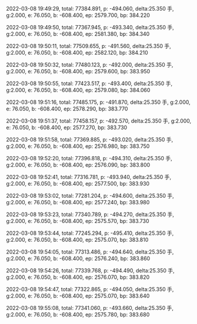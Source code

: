 2022-03-08 19:49:29, total: 77384.891, p: -494.060, delta:25.350 手, g:2.000, e: 76.050, b: -608.400, ep: 2579.700, bp: 384.220

2022-03-08 19:49:50, total: 77367.945, p: -493.340, delta:25.350 手, g:2.000, e: 76.050, b: -608.400, ep: 2581.380, bp: 384.340

2022-03-08 19:50:11, total: 77509.655, p: -491.560, delta:25.350 手, g:2.000, e: 76.050, b: -608.400, ep: 2582.120, bp: 384.210

2022-03-08 19:50:32, total: 77480.123, p: -492.000, delta:25.350 手, g:2.000, e: 76.050, b: -608.400, ep: 2579.600, bp: 383.950

2022-03-08 19:50:55, total: 77423.517, p: -493.400, delta:25.350 手, g:2.000, e: 76.050, b: -608.400, ep: 2579.080, bp: 384.060

2022-03-08 19:51:16, total: 77485.175, p: -491.870, delta:25.350 手, g:2.000, e: 76.050, b: -608.400, ep: 2578.290, bp: 383.770

2022-03-08 19:51:37, total: 77458.157, p: -492.570, delta:25.350 手, g:2.000, e: 76.050, b: -608.400, ep: 2577.270, bp: 383.730

2022-03-08 19:51:58, total: 77369.885, p: -493.020, delta:25.350 手, g:2.000, e: 76.050, b: -608.400, ep: 2576.980, bp: 383.750

2022-03-08 19:52:20, total: 77396.818, p: -494.310, delta:25.350 手, g:2.000, e: 76.050, b: -608.400, ep: 2576.090, bp: 383.800

2022-03-08 19:52:41, total: 77316.781, p: -493.940, delta:25.350 手, g:2.000, e: 76.050, b: -608.400, ep: 2577.500, bp: 383.930

2022-03-08 19:53:02, total: 77281.204, p: -494.600, delta:25.350 手, g:2.000, e: 76.050, b: -608.400, ep: 2577.240, bp: 383.980

2022-03-08 19:53:23, total: 77340.789, p: -494.270, delta:25.350 手, g:2.000, e: 76.050, b: -608.400, ep: 2575.570, bp: 383.730

2022-03-08 19:53:44, total: 77245.294, p: -495.410, delta:25.350 手, g:2.000, e: 76.050, b: -608.400, ep: 2575.070, bp: 383.810

2022-03-08 19:54:05, total: 77313.486, p: -494.640, delta:25.350 手, g:2.000, e: 76.050, b: -608.400, ep: 2576.240, bp: 383.860

2022-03-08 19:54:26, total: 77339.768, p: -494.490, delta:25.350 手, g:2.000, e: 76.050, b: -608.400, ep: 2576.070, bp: 383.820

2022-03-08 19:54:47, total: 77322.865, p: -494.050, delta:25.350 手, g:2.000, e: 76.050, b: -608.400, ep: 2575.070, bp: 383.640

2022-03-08 19:55:08, total: 77341.060, p: -493.660, delta:25.350 手, g:2.000, e: 76.050, b: -608.400, ep: 2575.780, bp: 383.680